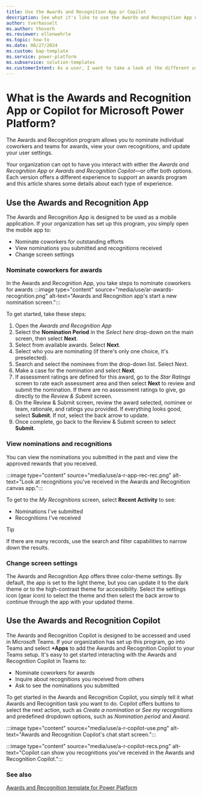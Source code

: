 ```yaml
---
title: Use the Awards and Recognition App or Copilot
description: See what it's like to use the Awards and Recognition App or Copilot.
author: tverhasselt
ms.author: thoverh
ms.reviewer: ellenwehrle
ms.topic: how-to
ms.date: 08/27/2024
ms.custom: bap-template
ms.service: power-platform
ms.subservice: solution-templates
ms.customerIntent: As a user, I want to take a look at the different user experiences in the Awards and Recognition App and Copilot so I can see how they work.
---
```



# What is the Awards and Recognition App or Copilot for Microsoft Power Platform?

The Awards and Recognition program allows you to  nominate individual coworkers and teams for awards, view your own recognitions, and update your user settings.

Your organization can opt to have you interact with either the *Awards and Recognition App* or *Awards and Recognition Copilot*—or offer both options. Each version offers a different experience to support an awards program and this article shares some details about each type of experience.

## Use the Awards and Recognition App

The Awards and Recognition App is designed to be used as a mobile application. If your organization has set up this program, you simply open the mobile app to:

- Nominate coworkers for outstanding efforts
- View nominations you submitted and recognitions received
- Change screen settings

### Nominate coworkers for awards

In the Awards and Recognition App, you take steps to nominate coworkers for awards
:::image type="content" source="media/use/ar-awards-recognition.png" alt-text="Awards and Recognition app's start a new nomination screen.":::

To get started, take these steps:

1. Open the *Awards and Recognition App*
1. Select the **Nomination Period** in the *Select here* drop-down on the main screen, then select **Next**.
1. Select from available awards. Select **Next**.
1. Select who you are nominating (if there's only one choice, it's preselected).
1. Search and select the nominees from the drop-down list. Select Next.
1. Make a case for the nomination and select **Next**.
1. If assessment ratings are defined for this award, go to the *Star Ratings* screen to rate each assessment area and then select **Next** to review and submit the nomination. If there are no assessment ratings to give, go directly to the *Review & Submit* screen.
1. On the Review & Submit screen, review the award selected, nominee or team, rationale, and ratings you provided. If everything looks good, select **Submit**. If not, select the back arrow to update.
1. Once complete, go back to the Review & Submit screen to select **Submit**.

### View nominations and recognitions

You can view the nominations you submitted in the past and view the approved rewards that you received.

:::image type="content" source="media/use/a-r-app-rec-rec.png" alt-text="Look at recognitions you've received in the Awards and Recognition canvas app.":::

To get to the *My Recognitions* screen, select **Recent Activity** to see:

- Nominations I've submitted
- Recognitions I've received

> [!TIP]
> If there are many records, use the search and filter capabilities to narrow down the results.

### Change screen settings

The Awards and Recognition App offers three color-theme settings. By default, the app is set to the light theme, but you can update it to the dark theme or to the high-contrast theme for accessibility. Select the settings icon (gear icon) to select the theme and then select the back arrow to continue through the app with your updated theme.

## Use the Awards and Recognition Copilot

The Awards and Recognition Copilot is designed to be accessed and used in Microsoft Teams. If your organization has set up this program, go into Teams and select **+Apps** to add the Awards and Recognition Copilot to your Teams setup. It's easy to get started interacting with the Awards and Recognition Copilot in Teams to:

- Nominate coworkers for awards
- Inquire about recognitions you received from others
- Ask to see the nominations you submitted

To get started in the Awards and Recognition Copilot, you simply tell it what Awards and Recognition task you want to do. Copilot offers buttons to select the next action, such as *Create a nomination* or *See my recognitions* and predefined dropdown options, such as *Nomination period* and *Award*.

:::image type="content" source="media/use/a-r-copilot-use.png" alt-text="Awards and Recognition Copilot's chat start screen.":::

:::image type="content" source="media/use/a-r-copilot-recs.png" alt-text="Copilot can show you recognitions you've received in the Awards and Recognition Copilot.":::

### See also

[Awards and Recognition template for Power Platform](overview.md)
